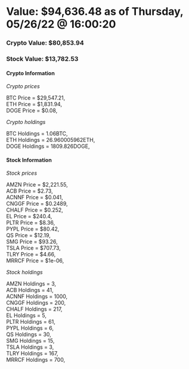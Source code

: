 # Value: $94,636.48 as of Thursday, 05/26/22 @ 16:00:20 

### Crypto Value: $80,853.94

### Stock Value: $13,782.53

#### Crypto Information 
*Crypto prices* 

BTC Price = $29,547.21,  
ETH Price = $1,831.94,  
DOGE Price = $0.08,  


*Crypto holdings* 

BTC Holdings = 1.06BTC,  
ETH Holdings = 26.960005962ETH,  
DOGE Holdings = 1809.826DOGE,  


#### Stock Information 

*Stock prices* 

AMZN Price = $2,221.55,  
ACB Price = $2.73,  
ACNNF Price = $0.041,  
CNGGF Price = $0.2489,  
CHALF Price = $0.252,  
EL Price = $240.4,  
PLTR Price = $8.36,  
PYPL Price = $80.42,  
QS Price = $12.19,  
SMG Price = $93.26,  
TSLA Price = $707.73,  
TLRY Price = $4.66,  
MRRCF Price = $1e-06,  


*Stock holdings* 

AMZN Holdings = 3,  
ACB Holdings = 41,  
ACNNF Holdings = 1000,  
CNGGF Holdings = 200,  
CHALF Holdings = 217,  
EL Holdings = 5,  
PLTR Holdings = 61,  
PYPL Holdings = 6,  
QS Holdings = 30,  
SMG Holdings = 15,  
TSLA Holdings = 3,  
TLRY Holdings = 167,  
MRRCF Holdings = 700,  



